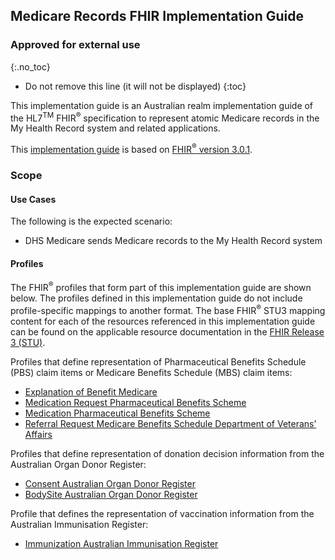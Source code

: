 ## Medicare Records FHIR Implementation Guide

### Approved for external use


{:.no_toc}

<!--{% include publish-box.html %}-->


<!-- TOC  the css styling for this is \pages\assets\css\project.css under 'markdown-toc'-->

* Do not remove this line (it will not be displayed)
{:toc}

<!-- end TOC -->

This implementation guide is an Australian realm implementation guide of the HL7<sup>TM</sup> FHIR<sup>&reg;</sup> specification to represent atomic Medicare records in the My Health Record system and related applications.

This [implementation guide](http://hl7.org/fhir/STU3/implementationguide.html) is based on [FHIR<sup>&reg;</sup> version 3.0.1](http://hl7.org/fhir/STU3/index.html).

### Scope

#### Use Cases
The following is the expected scenario:
* DHS Medicare sends Medicare records to the My Health Record system

#### Profiles
The FHIR<sup>&reg;</sup> profiles that form part of this implementation guide are shown below. The profiles defined in this implementation guide do not include profile-specific mappings to another format. The base FHIR<sup>&reg;</sup> STU3 mapping content for each of the resources referenced in this implementation guide can be found on the applicable resource documentation in the [FHIR Release 3 (STU)](http://hl7.org/fhir/STU3/index.html).

Profiles that define representation of Pharmaceutical Benefits Schedule (PBS) claim items or Medicare Benefits Schedule (MBS) claim items: 
* [Explanation of Benefit Medicare](StructureDefinition-explanationofbenefit-medicare.html)
* [Medication Request Pharmaceutical Benefits Scheme](StructureDefinition-medicationrequest-pbs.html)
* [Medication Pharmaceutical Benefits Scheme](StructureDefinition-medication-pbs.html)
* [Referral Request Medicare Benefits Schedule Department of Veterans’ Affairs](StructureDefinition-referralrequest-mbsdva.html)

Profiles that define representation of donation decision information from the Australian Organ Donor Register:
* [Consent Australian Organ Donor Register](StructureDefinition-consent-aodr.html)
* [BodySite Australian Organ Donor Register](StructureDefinition-bodysite-aodr.html)

Profile that defines the representation of vaccination information from the Australian Immunisation Register:
* [Immunization Australian Immunisation Register](StructureDefinition-immunization-air.html)









